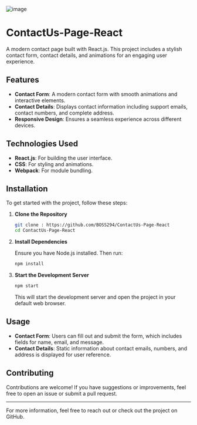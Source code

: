 ![image](https://github.com/user-attachments/assets/ccfbe489-e09d-4bfd-9e12-5f2586a6b9ff)


# ContactUs-Page-React

A modern contact page built with React.js. This project includes a stylish contact form, contact details, and animations for an engaging user experience.

## Features

- **Contact Form**: A modern contact form with smooth animations and interactive elements.
- **Contact Details**: Displays contact information including support emails, contact numbers, and complete address.
- **Responsive Design**: Ensures a seamless experience across different devices.

## Technologies Used

- **React.js**: For building the user interface.
- **CSS**: For styling and animations.
- **Webpack**: For module bundling.

## Installation

To get started with the project, follow these steps:

1. **Clone the Repository**

   ```bash
   git clone : https://github.com/BOSS294/ContactUs-Page-React
   cd ContactUs-Page-React
   ```

2. **Install Dependencies**

   Ensure you have Node.js installed. Then run:

   ```bash
   npm install
   ```

3. **Start the Development Server**

   ```bash
   npm start
   ```

   This will start the development server and open the project in your default web browser.

## Usage

- **Contact Form**: Users can fill out and submit the form, which includes fields for name, email, and message.
- **Contact Details**: Static information about contact emails, numbers, and address is displayed for user reference.

## Contributing

Contributions are welcome! If you have suggestions or improvements, feel free to open an issue or submit a pull request.

---

For more information, feel free to reach out or check out the project on GitHub.

